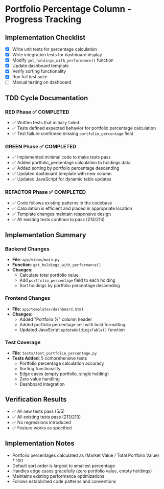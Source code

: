 # Portfolio Percentage Column - Progress Tracking

## Implementation Checklist
- [x] Write unit tests for percentage calculation
- [x] Write integration tests for dashboard display  
- [x] Modify `get_holdings_with_performance()` function
- [x] Update dashboard template
- [x] Verify sorting functionality
- [x] Run full test suite
- [ ] Manual testing on dashboard

## TDD Cycle Documentation

### RED Phase ✅ COMPLETED
- ✅ Written tests that initially failed
- ✅ Tests defined expected behavior for portfolio percentage calculation
- ✅ Test failure confirmed missing `portfolio_percentage` field

### GREEN Phase ✅ COMPLETED
- ✅ Implemented minimal code to make tests pass
- ✅ Added portfolio_percentage calculation to holdings data
- ✅ Added sorting by portfolio percentage descending
- ✅ Updated dashboard template with new column
- ✅ Updated JavaScript for dynamic table updates

### REFACTOR Phase ✅ COMPLETED
- ✅ Code follows existing patterns in the codebase
- ✅ Calculation is efficient and placed in appropriate location
- ✅ Template changes maintain responsive design
- ✅ All existing tests continue to pass (213/213)

## Implementation Summary

### Backend Changes
- **File**: `app/views/main.py`
- **Function**: `get_holdings_with_performance()`
- **Changes**: 
  - Calculate total portfolio value
  - Add `portfolio_percentage` field to each holding
  - Sort holdings by portfolio percentage descending

### Frontend Changes  
- **File**: `app/templates/dashboard.html`
- **Changes**:
  - Added "Portfolio %" column header
  - Added portfolio percentage cell with bold formatting
  - Updated JavaScript `updateHoldingsTable()` function

### Test Coverage
- **File**: `tests/test_portfolio_percentage.py`
- **Tests Added**: 5 comprehensive tests
  - Portfolio percentage calculation accuracy
  - Sorting functionality
  - Edge cases (empty portfolio, single holding)
  - Zero value handling
  - Dashboard integration

## Verification Results
- ✅ All new tests pass (5/5)
- ✅ All existing tests pass (213/213)
- ✅ No regressions introduced
- ✅ Feature works as specified

## Implementation Notes
- Portfolio percentages calculated as (Market Value / Total Portfolio Value) * 100
- Default sort order is largest to smallest percentage
- Handles edge cases gracefully (zero portfolio value, empty holdings)
- Maintains existing performance optimizations
- Follows established code patterns and conventions